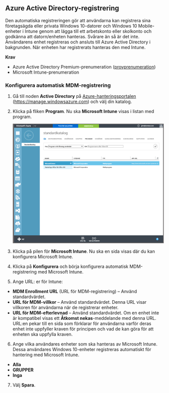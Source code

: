 ## <a name="azure-active-directory-enrollment"></a>Azure Active Directory-registrering

Den automatiska registreringen gör att användarna kan registrera sina företagsägda eller privata Windows 10-datorer och Windows 10 Mobile-enheter i Intune genom att lägga till ett arbetskonto eller skolkonto och godkänna att datorn/enheten hanteras. Svårare än så är det inte. Användarens enhet registreras och ansluts till Azure Active Directory i bakgrunden. När enheten har registrerats hanteras den med Intune.

**Krav**
- Azure Active Directory Premium-prenumeration ([provprenumeration](http://go.microsoft.com/fwlink/?LinkID=816845))
- Microsoft Intune-prenumeration


### <a name="configure-automatic-mdm-enrollment"></a>Konfigurera automatisk MDM-registrering

1. Gå till noden **Active Directory** på [Azure-hanteringsportalen](https://manage.windowsazure.com) (https://manage.windowsazure.com) och välj din katalog.

2. Klicka på fliken **Program**. Nu ska **Microsoft Intune** visas i listan med program.

    ![Azure AD-appar med Microsoft Intune](../media/aad-intune-app.png)

3. Klicka på pilen för **Microsoft Intune**. Nu ska en sida visas där du kan konfigurera Microsoft Intune.

4. Klicka på **Konfigurera** och börja konfigurera automatisk MDM-registrering med Microsoft Intune.

5. Ange URL: er för Intune:

  - **MDM Enrollment URL** (URL för MDM-registrering) – Använd standardvärdet.
  - **URL för MDM-villkor** – Använd standardvärdet. Denna URL visar villkoren för användarna när de registrerar enheter.
  - **URL för MDM-efterlevnad** – Använd standardvärdet. Om en enhet inte är kompatibel visas ett **Åtkomst nekas**-meddelande med denna URL. URL:en pekar till en sida som förklarar för användarna varför deras enhet inte uppfyller kraven för principen och vad de kan göra för att enheten ska uppfylla kraven.

6.  Ange vilka användares enheter som ska hanteras av Microsoft Intune. Dessa användares Windows 10-enheter registreras automatiskt för hantering med Microsoft Intune.

  - **Alla**
  - **GRUPPER**
  - **Inga**

7. Välj **Spara**.


<!--HONumber=Jan17_HO1-->


